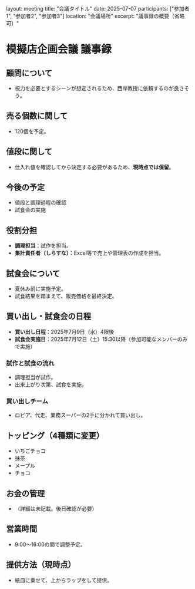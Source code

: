 layout: meeting
title: "会議タイトル"
date: 2025-07-07
participants: ["参加者1", "参加者2", "参加者3"]
location: "会議場所"
excerpt: "議事録の概要（省略可）"


# 模擬店企画会議 議事録

## 顧問について
- 視力を必要とするシーンが想定されるため、西岸教授に依頼するのが良さそう。

## 売る個数に関して
- 120個を予定。

## 値段に関して
- 仕入れ値を確認してから決定する必要があるため、**現時点では保留**。

## 今後の予定
- 値段と調理過程の確認
- 試食会の実施

## 役割分担
- **調理担当**：試作を担当。
- **集計責任者（しらすな）**：Excel等で売上や管理表の作成を担当。

## 試食会について
- 夏休み前に実施予定。
- 試食結果を踏まえて、販売価格を最終決定。

## 買い出し・試食会の日程
- **買い出し日程**：2025年7月9日（水）4限後
- **試食会実施日**：2025年7月12日（土）15:30以降（参加可能なメンバーのみで実施）

### 試作と試食の流れ
- 調理担当が試作。
- 出来上がり次第、試食を実施。

### 買い出しチーム
- ロピア、代走、業務スーパーの2手に分かれて買い出し。

## トッピング（4種類に変更）
- いちごチョコ
- 抹茶
- メープル
- チョコ

## お金の管理
- （詳細は未記載。後日確認が必要）

## 営業時間
- 9:00〜16:00の間で調整予定。

## 提供方法（現時点）
- 紙皿に乗せて、上からラップをして提供。
